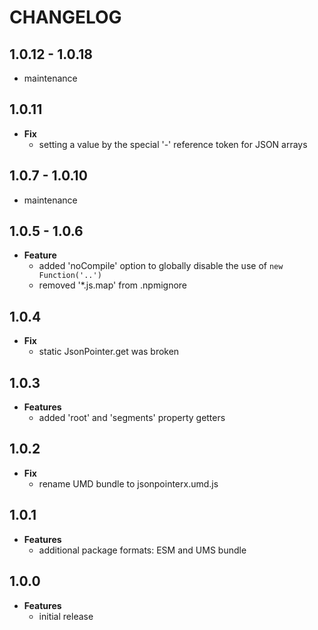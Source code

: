 # CHANGELOG

## 1.0.12 - 1.0.18

* maintenance

## 1.0.11

* **Fix**
  * setting a value by the special '-' reference token for JSON arrays

## 1.0.7 - 1.0.10

* maintenance

## 1.0.5 - 1.0.6

* **Feature**
  * added 'noCompile' option to globally disable the use of `new Function('..')`
  * removed '*.js.map' from .npmignore

## 1.0.4

* **Fix**
  * static JsonPointer.get was broken

## 1.0.3

* **Features**
  * added 'root' and 'segments' property getters

## 1.0.2

* **Fix**
  * rename UMD bundle to jsonpointerx.umd.js

## 1.0.1

* **Features**
  * additional package formats: ESM and UMS bundle

## 1.0.0

* **Features**
  * initial release
